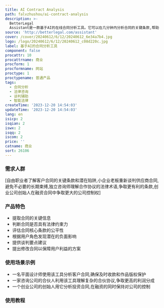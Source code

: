 ```yaml
---
title: AI Contract Analysis
path: falvzhushou/ai-contract-analysis
description: >-
  BetterLegal
  Assistant是一款基于AI的在线合同分析工具。它可以在几分钟内分析合同的关键条款,帮助用户理解合同的隐藏影响,避免盲目签署法律文件。该工具支持50多种语言,提供合同公平性评估、潜在负面影响、建议谈判要点等六大功能。定价仅需几美元,大大节省了昂贵的法律顾问费用。
source: 'http://betterlegal.com/assistant'
cover: /cover/20240612/6/12/20240612_6e34a7b4.jpg
logo: /logo/20240612/6/12/20240612_c08d220c.jpg
label: 基于AI的合同分析工具
component: false
procattr: 10
procattrname: 商业
procform: 1
procformname: 网站
proctype: 1
proctypename: 普通产品
tags:
  - 合同分析
  - 法律咨询
  - 谈判辅助
  - 智能法律
createTime: '2023-12-20 14:54:03'
updateTime: '2023-12-20 14:54:03'
lang: en
isicp: 2
isqian: 2
iswx: 2
isqq: 2
iscom: 2
price: ''
catname: 商业
sort: 26106
---
```




### 需求人群
[自由职业者了解客户合同的关键条款和潜在陷阱,小企业老板重新谈判供应商合同,避免不必要的长期束缚,独立咨询师理解合作协议的法律术语,争取更有利的条款,创业公司创始人在融资合同中争取更大的公司控制权]

### 产品特色
- 提取合同的关键信息
- 判断合同是否具有法律约束力
- 评估合同核心条款的公平性
- 根据用户角色发现潜在的负面影响
- 提供谈判要点建议
- 提出修改合同以保障用户利益的方案

### 使用场景示例
- 一名平面设计师使用该工具分析客户合同,确保及时收款和作品版权保护
- 一家咨询公司的合伙人利用该工具理解复杂的合伙协议,争取更高的利润分成
- 一个创业公司的创始人用它分析投资合同,在融资的同时保持对公司的控制

### 使用教程


  

